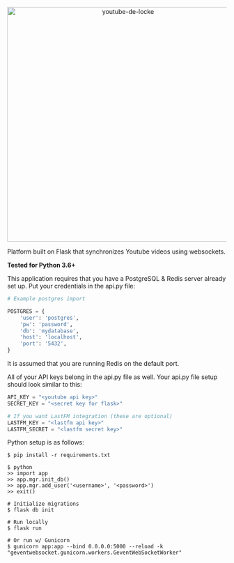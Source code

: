 <p align="center">
  <img src="https://github.com/jtcourtemarche/youtube-de-locke/blob/master/static/images/logo.png" alt="youtube-de-locke" width="539" />
</p>

Platform built on Flask that synchronizes Youtube videos using websockets.

**Tested for Python 3.6+**

This application requires that you have a PostgreSQL & Redis server already set up.
Put your credentials in the api.py file:

```python
# Example postgres import

POSTGRES = {
    'user': 'postgres',
    'pw': 'password',
    'db': 'mydatabase',
    'host': 'localhost',
    'port': '5432',
}
```

It is assumed that you are running Redis on the default port.

All of your API keys belong in the api.py file as well.
Your api.py file setup should look similar to this:

```python
API_KEY = "<youtube api key>"
SECRET_KEY = "<secret key for flask>"

# If you want LastFM integration (these are optional)
LASTFM_KEY = "<lastfm api key>"
LASTFM_SECRET = "<lastfm secret key>"
```
Python setup is as follows:

```
$ pip install -r requirements.txt 

$ python 
>> import app
>> app.mgr.init_db()
>> app.mgr.add_user('<username>', '<password>')
>> exit()

# Initialize migrations
$ flask db init

# Run locally
$ flask run

# Or run w/ Gunicorn 
$ gunicorn app:app --bind 0.0.0.0:5000 --reload -k "geventwebsocket.gunicorn.workers.GeventWebSocketWorker" 
```
